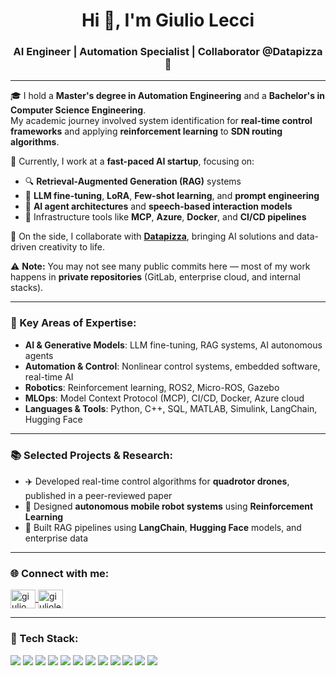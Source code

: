 <h1 align="center">Hi 👋, I'm Giulio Lecci</h1>
<h3 align="center">AI Engineer | Automation Specialist | Collaborator @Datapizza 🍕</h3>

---

🎓 I hold a **Master's degree in Automation Engineering** and a **Bachelor's in Computer Science Engineering**.  
My academic journey involved system identification for **real-time control frameworks** and applying **reinforcement learning** to **SDN routing algorithms**.

🚀 Currently, I work at a **fast-paced AI startup**, focusing on:

- 🔍 **Retrieval-Augmented Generation (RAG)** systems  
- 🧠 **LLM fine-tuning**, **LoRA**, **Few-shot learning**, and **prompt engineering**  
- 🤖 **AI agent architectures** and **speech-based interaction models**  
- 🧰 Infrastructure tools like **MCP**, **Azure**, **Docker**, and **CI/CD pipelines**

🍕 On the side, I collaborate with **[Datapizza](https://www.datapizza.it/)**, bringing AI solutions and data-driven creativity to life.

⚠️ **Note:** You may not see many public commits here — most of my work happens in **private repositories** (GitLab, enterprise cloud, and internal stacks).

---

<h3 align="left">🧠 Key Areas of Expertise:</h3>

- **AI & Generative Models**: LLM fine-tuning, RAG systems, AI autonomous agents  
- **Automation & Control**: Nonlinear control systems, embedded software, real-time AI  
- **Robotics**: Reinforcement learning, ROS2, Micro-ROS, Gazebo  
- **MLOps**: Model Context Protocol (MCP), CI/CD, Docker, Azure cloud  
- **Languages & Tools**: Python, C++, SQL, MATLAB, Simulink, LangChain, Hugging Face

---

<h3 align="left">📚 Selected Projects & Research:</h3>

- ✈️ Developed real-time control algorithms for **quadrotor drones**, published in a peer-reviewed paper  
- 🔁 Designed **autonomous mobile robot systems** using **Reinforcement Learning**  
- 🧪 Built RAG pipelines using **LangChain**, **Hugging Face** models, and enterprise data

---

<h3 align="left">🌐 Connect with me:</h3>
<p align="left">
  <a href="https://www.linkedin.com/in/giulio-lecci-b45970237/" target="_blank">
    <img align="center" src="https://raw.githubusercontent.com/rahuldkjain/github-profile-readme-generator/master/src/images/icons/Social/linked-in-alt.svg" alt="giulio lecci" height="30" width="40" />
  </a>
  <a href="https://www.instagram.com/giulioleccii/" target="blank">
    <img align="center" src="https://raw.githubusercontent.com/rahuldkjain/github-profile-readme-generator/master/src/images/icons/Social/instagram.svg" alt="giulioleccii" height="30" width="40" />
  </a>
</p>

---

<h3 align="left">🧰 Tech Stack:</h3>
<p align="left">
  <img src="https://img.shields.io/badge/Python-3670A0?style=for-the-badge&logo=python&logoColor=ffdd54"/>
  <img src="https://img.shields.io/badge/C++-00599C?style=for-the-badge&logo=c%2B%2B&logoColor=white"/>
  <img src="https://img.shields.io/badge/Simulink-F37726?style=for-the-badge&logo=Mathworks&logoColor=white"/>
  <img src="https://img.shields.io/badge/Docker-2496ED?style=for-the-badge&logo=docker&logoColor=white"/>
  <img src="https://img.shields.io/badge/Azure-0078D4?style=for-the-badge&logo=microsoftazure&logoColor=white"/>
  <img src="https://img.shields.io/badge/AWS-FF9900?style=for-the-badge&logo=amazonaws&logoColor=white"/>
  <img src="https://img.shields.io/badge/NumPy-013243?style=for-the-badge&logo=numpy&logoColor=white"/>
  <img src="https://img.shields.io/badge/Pandas-150458?style=for-the-badge&logo=pandas&logoColor=white"/>
  <img src="https://img.shields.io/badge/TensorFlow-FF6F00?style=for-the-badge&logo=tensorflow&logoColor=white"/>
  <img src="https://img.shields.io/badge/PyTorch-EE4C2C?style=for-the-badge&logo=pytorch&logoColor=white"/>
  <img src="https://img.shields.io/badge/LangChain-000000?style=for-the-badge&logoColor=white"/>
  <img src="https://img.shields.io/badge/HuggingFace-FCC624?style=for-the-badge&logo=huggingface&logoColor=black"/>
</p>
